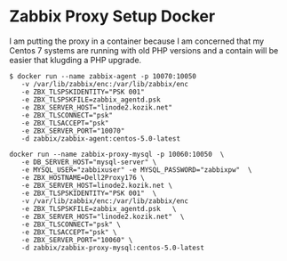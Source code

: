 # Zabbix Proxy Setup Docker
I am putting the proxy in a container because I am concerned that my Centos 7 systems are running with old PHP versions and a contain will be easier that klugding a PHP upgrade.
```
$ docker run --name zabbix-agent -p 10070:10050 
   -v /var/lib/zabbix/enc:/var/lib/zabbix/enc 
   -e ZBX_TLSPSKIDENTITY="PSK 001"  
   -e ZBX_TLSPSKFILE=zabbix_agentd.psk  
   -e ZBX_SERVER_HOST="linode2.kozik.net" 
   -e ZBX_TLSCONNECT="psk" 
   -e ZBX_TLSACCEPT="psk" 
   -e ZBX_SERVER_PORT="10070" 
   -d zabbix/zabbix-agent:centos-5.0-latest
```

```
docker run --name zabbix-proxy-mysql -p 10060:10050  \
   -e DB_SERVER_HOST="mysql-server" \
   -e MYSQL_USER="zabbixuser" -e MYSQL_PASSWORD="zabbixpw"  \
   -e ZBX_HOSTNAME=Dell2Proxy176 \
   -e ZBX_SERVER_HOST=linode2.kozik.net \
   -e ZBX_TLSPSKIDENTITY="PSK 001"  \
   -v /var/lib/zabbix/enc:/var/lib/zabbix/enc
   -e ZBX_TLSPSKFILE=zabbix_agentd.psk   \
   -e ZBX_SERVER_HOST="linode2.kozik.net"  \
   -e ZBX_TLSCONNECT="psk" \
   -e ZBX_TLSACCEPT="psk" \
   -e ZBX_SERVER_PORT="10060" \
   -d zabbix/zabbix-proxy-mysql:centos-5.0-latest
```


